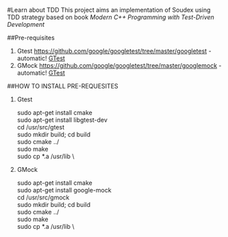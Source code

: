 #Learn about TDD
This project aims an implementation of Soudex using TDD strategy based on book *Modern C++ Programming with Test-Driven Development*

##Pre-requisites
1. Gtest
https://github.com/google/googletest/tree/master/googletest -automatic!
[GTest](https://github.com/google/googletest/tree/master/googletest)
2. GMock
https://github.com/google/googletest/tree/master/googlemock -automatic!
[GTest](https://github.com/google/googletest/tree/master/googlemock)

##HOW TO INSTALL PRE-REQUESITES
1. Gtest

	sudo apt-get install cmake\
	sudo apt-get install libgtest-dev\
	cd /usr/src/gtest\
	sudo mkdir build; cd build\
	sudo cmake ../ \
	sudo make \
	sudo cp *.a /usr/lib \

2. GMock

	sudo apt-get install cmake \
	sudo apt-get install google-mock \
	cd /usr/src/gmock \
	sudo mkdir build; cd build \
	sudo cmake ../ \
	sudo make \
	sudo cp *.a /usr/lib \
